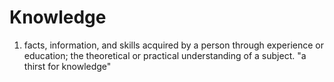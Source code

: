 # Knowledge
1. facts, information, and skills acquired by a person through experience or education; the theoretical or practical understanding of a subject. "a thirst for knowledge"
